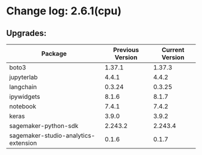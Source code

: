 # Change log: 2.6.1(cpu)

## Upgrades: 

Package | Previous Version | Current Version
---|---|---
boto3|1.37.1|1.37.3
jupyterlab|4.4.1|4.4.2
langchain|0.3.24|0.3.25
ipywidgets|8.1.6|8.1.7
notebook|7.4.1|7.4.2
keras|3.9.0|3.9.2
sagemaker-python-sdk|2.243.2|2.243.4
sagemaker-studio-analytics-extension|0.1.6|0.1.7
